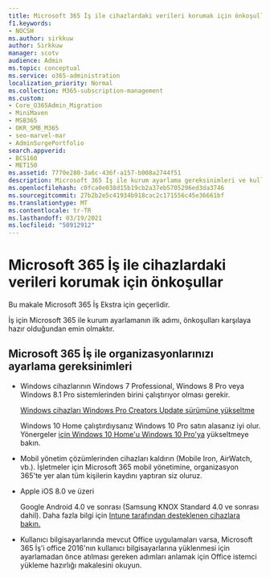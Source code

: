 ```yaml
---
title: Microsoft 365 İş ile cihazlardaki verileri korumak için önkoşullar
f1.keywords:
- NOCSH
ms.author: sirkkuw
author: Sirkkuw
manager: scotv
audience: Admin
ms.topic: conceptual
ms.service: o365-administration
localization_priority: Normal
ms.collection: M365-subscription-management
ms.custom:
- Core_O365Admin_Migration
- MiniMaven
- MSB365
- OKR_SMB_M365
- seo-marvel-mar
- AdminSurgePortfolio
search.appverid:
- BCS160
- MET150
ms.assetid: 7770e280-3a6c-436f-a157-b008a2744f51
description: Microsoft 365 İş ile kurum ayarlama gereksinimleri ve kullanıcı cihazlarında iş verilerini koruma hakkında bilgi edinebilirsiniz.
ms.openlocfilehash: c0fca0e038d15b19cb2a37eb5705296ed3da3746
ms.sourcegitcommit: 27b2b2e5c41934b918cac2c171556c45e36661bf
ms.translationtype: MT
ms.contentlocale: tr-TR
ms.lasthandoff: 03/19/2021
ms.locfileid: "50912912"
---
```

# <a name="prerequisites-for-protecting-data-on-devices-with-microsoft-365-for-business"></a>Microsoft 365 İş ile cihazlardaki verileri korumak için önkoşullar

Bu makale Microsoft 365 İş Ekstra için geçerlidir.

İş için Microsoft 365 ile kurum ayarlamanın ilk adımı, önkoşulları karşılaya hazır olduğundan emin olmaktır.
  
## <a name="requirements-for-setting-up-your-organization-with-microsoft-365-for-business"></a>Microsoft 365 İş ile organizasyonlarınızı ayarlama gereksinimleri

- Windows cihazlarının Windows 7 Professional, Windows 8 Pro veya Windows 8.1 Pro sistemlerinden birini çalıştırıyor olması gerekir.
    
    [Windows cihazları Windows Pro Creators Update sürümüne yükseltme](upgrade-to-windows-pro-creators-update.md)
    
    Windows 10 Home çalıştırdıysanız Windows  10 Pro satın alasanız iyi olur. Yönergeler [için Windows 10 Home'u Windows 10 Pro'ya](https://support.microsoft.com/office/0aee10c1-4d34-43ee-a325-579c6c2df90e) yükseltmeye bakın. 
    
- Mobil yönetim çözümlerinden cihazları kaldırın (Mobile Iron, AirWatch, vb.). İşletmeler için Microsoft 365 mobil yönetimine, organizasyon 365'te yer alan tüm kişilerin kaydını yaptıran siz oluruz.
    
- Apple iOS 8.0 ve üzeri
    
    Google Android 4.0 ve sonrası (Samsung KNOX Standard 4.0 ve sonrası dahil). Daha fazla bilgi için [Intune tarafından desteklenen cihazlara bakın.](/mem/intune/fundamentals/supported-devices-browsers)
    
- Kullanıcı bilgisayarlarında mevcut Office uygulamaları [](prepare-for-office-client-deployment.md) varsa, Microsoft 365 İş'i office 2016'nın kullanıcı bilgisayarlarına yüklenmesi için ayarlamadan önce atılması gereken adımları anlamak için Office istemci yükleme hazırlığı makalesini okuyun.
